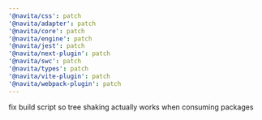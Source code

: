 ```yaml
---
'@navita/css': patch
'@navita/adapter': patch
'@navita/core': patch
'@navita/engine': patch
'@navita/jest': patch
'@navita/next-plugin': patch
'@navita/swc': patch
'@navita/types': patch
'@navita/vite-plugin': patch
'@navita/webpack-plugin': patch
---
```


fix build script so tree shaking actually works when consuming packages
